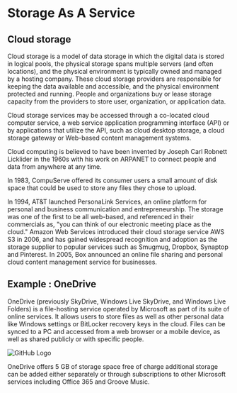 # Storage As A Service

## Cloud storage

Cloud storage is a model of data storage in which the digital data is stored in logical pools, the physical storage spans multiple servers (and often locations), and the physical environment is typically owned and managed by a hosting company. These cloud storage providers are responsible for keeping the data available and accessible, and the physical environment protected and running. People and organizations buy or lease storage capacity from the providers to store user, organization, or application data.

Cloud storage services may be accessed through a co-located cloud computer service, a web service application programming interface (API) or by applications that utilize the API, such as cloud desktop storage, a cloud storage gateway or Web-based content management systems.

Cloud computing is believed to have been invented by Joseph Carl Robnett Licklider in the 1960s with his work on ARPANET to connect people and data from anywhere at any time.

In 1983, CompuServe offered its consumer users a small amount of disk space that could be used to store any files they chose to upload.

In 1994, AT&T launched PersonaLink Services, an online platform for personal and business communication and entrepreneurship. The storage was one of the first to be all web-based, and referenced in their commercials as, "you can think of our electronic meeting place as the cloud." Amazon Web Services introduced their cloud storage service AWS S3 in 2006, and has gained widespread recognition and adoption as the storage supplier to popular services such as Smugmug, Dropbox, Synaptop and Pinterest. In 2005, Box announced an online file sharing and personal cloud content management service for businesses.


## Example : OneDrive

OneDrive (previously SkyDrive, Windows Live SkyDrive, and Windows Live Folders) is a file-hosting service operated by Microsoft as part of its suite of online services. It allows users to store files as well as other personal data like Windows settings or BitLocker recovery keys in the cloud. Files can be synced to a PC and accessed from a web browser or a mobile device, as well as shared publicly or with specific people.



![GitHub Logo](/onedrive.png)



OneDrive offers 5 GB of storage space free of charge additional storage can be added either separately or through subscriptions to other Microsoft services including Office 365 and Groove Music.




